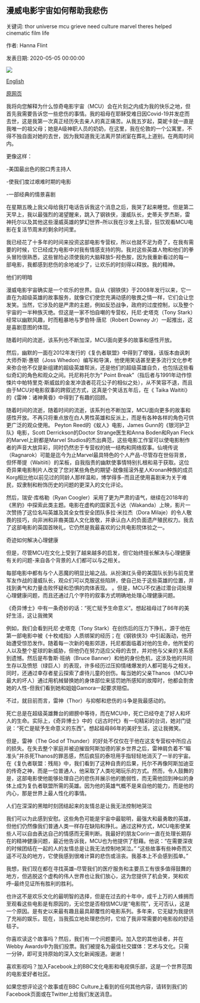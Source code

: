 ## 漫威电影宇宙如何帮助我悲伤

关键词: thor universe mcu grieve need culture marvel theres helped cinematic film life

作者: Hanna Flint

发表日期: 2020-05-05 00:00:00

![](https://ichef.bbci.co.uk/wwfeatures/live/624_351/images/live/p0/8c/9k/p08c9kwn.jpg)

[English](How%20the%20Marvel%20Cinematic%20Universe%20has%20helped%20me%20grieve.md)

[原网页](https://www.bbc.com/culture/story/20200505-how-the-marvel-cinematic-universe-has-comforted-me-in-grief)

我将向您解释为什么惊奇电影宇宙（MCU）会在片刻之内成为我的快乐之地，但首先我需要告诉您一些悲伤的事情。我的祖母在耶稣受难日因Covid-19并发症而去世，这是我第一次真正经历失去亲人的真正痛苦。从我五岁起，莫妮卡就一直是我唯一的祖父​​母；她是A级神职人员的奶奶，在这里，我在伦敦的一个公寓里，不得不独自面对她的去世，因为我知道我无法离开禁闭室在葬礼上道别。在两周时间内。

更像这样：

-美国最出色的脱口秀主持人

-使我们度过艰难时期的电影

-一部经典的情景喜剧

在星期五晚上我父母给我打电话告诉我这个消息之后，我哭了起来睡觉。但是第二天早上，我以最强烈的渴望醒来，跳入了钢铁侠，漫威队长，史蒂夫·罗杰斯，雷神托尔以及其他这些漫威英雄的梦幻世界–所以我在沙发上扎营，狂饮观看MCU电影在复活节周末的剩余时间里。

我已经花了十多年的时间来投资这部电影专营权，所以也就不足为奇了，在我有需要的时候，它已经成为电影中对我有情感支持的狗。我对这些英雄人物和他们的拳头冒险很熟悉，这些冒险必须使我的大脑释放5-羟色胺，因为我重新看过的每一部电影，我都感到悲伤的余地减少了，让欢乐的时刻得以释放。我的精神。

他们的明暗

漫威电影宇宙确实是一个欢乐的世界。自从《钢铁侠》于2008年发行以来，它一直在为超级英雄的故事服务，就像它们使您充满动感的敬畏之情一样，它们会让您发笑。当然，它涉及的是严肃的主题，例如反恐战争，政府的过度控制，以及整个宇宙的一半种族灭绝。但这是一家不怕自嘲的专营权，托尼·史塔克（Tony Stark）经常以幽默风趣，时而粗暴地与罗伯特·唐尼（Robert Downey Jr）一起推出，这是喜剧意图的体现。

随着时间的流逝，该系列也不断加深，MCU面向更多的故事和感性开放。

然后，幽默的一面在2012年发行的《复仇者联盟》中得到了增强，该版本由讽刺大师乔斯·惠顿（Joss Whedon）编写和导演，他使用笑话甚至更多流行文化参考来弥合他不仅是新组建的超级英雄帮派，还是他们的超级英雄自负，也包括这些看似奇幻的角色和观众之间。托尼称托尔为“ Point Break”（指后者与1991年动作惊悚片中帕特里克·斯威兹的金发冲浪者花花公子的相似之处），从不笑容不退，而且由于MCU对电影叙事的跨叙述方式，这真是个笑话五年后，在《 Taika Waititi》的《雷神：诸神黄昏》中得到了有趣的回顾。

随着时间的流逝，随着时间的流逝，该系列也不断加深，MCU面向更多的故事和感性开放。不再只将重点放在白人男性英雄和反派上，而是有各种各样的角色可供更广泛的观众使用。 Peyton Reed的《蚁人》电影，James Gunn的《银河护卫队》电影，Scott Derrickson的Doctor Strange医生和Anna Boden和Ryan Fleck的Marvel上尉都是Marvel Studios的杰出典范，这些电影工作室可以使电影制作者的声音大放异彩，同时仍然忠于专营权的统一结构和网络叙事。仙境传说（Ragnarok）可能是迄今为止Marvel最具特色的个人产品-尽管存在世俗背景，但怀蒂提（Waitiiti）的呆板，自我指责的幽默使事情特别扎根和易于获取。这位奇异果电影制片人改变了您对某些角色的期望-就像摇滚外星人Kronan种族的成员Korg相比他以前见过的同龄人那样温和，博学得多-而且还使用喜剧来为关于难民，奴隶制和粉饰历史的问题的更深入的文化评论。

然后，瑞安·库格勒（Ryan Coogler）采用了更为严肃的语气，继续在2018年的《黑豹》中探索此类主题。电影在虚构的国家瓦卡达（Wakanda）上映，影片一次赞扬了这位名叫英雄及其全女性安全团队多拉·米拉杰（Dora Milaje）的令人敬畏的技巧，向非洲和非裔美国人文化致敬，并承认白人的负面遗产殖民权力。我去了这部电影的英国首映礼，它仍然是我最喜欢的公共电影院体验之一。

奇迹如何解决心理健康

但是，尽管MCU在文化上受到了越来越多的启发，但它始终擅长解决与心理健康有关的问题-来自各个背景的人们都可以与之相关。

每部电影中都有与个人恶魔的明显比喻之战。从扮演红头骨的美国队长到与前克里军友作战的漫威队长，观众们可以克服这些陷阱，使自己处于这些英雄的位置，并找到勇气和力量击败怀疑和恐惧的肉体表现。 。但是，MCU不仅通过潜台词处理心理健康问题，而且还通过几个字符的叙事方式明确地处理心理健康问题。

《奇异博士》中有一条奇妙的话：“死亡赋予生命意义”。想起祖母过了86年的美好生活，这让我微笑

例如，我们会看到托尼·史塔克（Tony Stark）在创伤后的压力下挣扎，源于他在第一部电影中被《十枚戒指》人质绑架的经历；在《钢铁侠3》中引起轰动，他开始遭受惊恐发作。随着每一次新的电影郊游，托尼都面临着对他的生命，他所爱的人以及整个星球的新威胁，但他仍在努力适应父母的去世，并对他与父亲的关系感到遗憾。然后是布鲁斯·班纳（Bruce Banner）和他的身份危机，这涉及他的共同生存以及愤怒（绿巨人）的表现，许多经历过压抑情绪爆发的人都可能与之相关。同时，还通过幸存者星云探索了虐待儿童的创伤。每当她的父亲Thanos（MCU中最大的坏人）通过用机械替换她的身体部位来惩罚她所感知的故障时，他都会割舍她的人性-但我们看到她和姐姐Gamora一起要求赔偿。

不过，就目前而言，雷神（Thor）与抑郁和悲伤的斗争是我最感动的。

死亡总是在超级英雄舞台的翅膀中等待，而在MCU中，死亡已经夺走了好人和坏人的生命。实际上，《奇异博士》中的《远古时代》有一句精彩的台词，她对门徒说：“死亡是赋予生命意义的东西”。想起祖母86年的美好生活，这让我微笑。

但是，雷神（The God of Thunder）的好处不仅仅在于他在这支专营权中所应占的损失。在失去整个家庭并被迫摧毁阿斯加德的家乡世界之后，雷神肩负着不“瞄准头”并杀死Thanos的罪恶感，然后疯狂的泰坦用手指轻轻地消灭了一半的宇宙。在《复仇者联盟：残局》中，我们看到了这种自责的后果，托尔不再像阿斯加迪亚的传奇之神，而是一位普通人，他采取了人类吃喝玩乐的方式。然而，令人鼓舞的是，这部电影使他能够处理自己的悲伤并展示他的脆弱性，而无需他回到神似的身体上成为复仇者联盟所需的英雄。因为他的英雄气概不是来自他的能力，而是他的内心，那是世界上最人性化的事情。

人们在深深的黑暗时刻团结起来的友情总是让我无法控制地哭泣

我们可以为此感到安慰。这些角色可能是宇宙中最聪明，最强大和最勇敢的英雄，但他们仍然像我们普通人类一样存在缺陷和挣扎。通过这种方式，MCU电影使某些人可以自由表达自己的情感而无需判断。我最好的朋友Corin一直在处理长期存在的精神健康问题，最近他告诉我，MCU也为他提供了慰藉。他说：“在需要深夜的时候团结在一起的人的友情总是让我无法控制地哭泣。” “这些故事有些神奇而又遥不可及的地方，它使我感到很难计算的悲伤或沮丧。我基本上不会感到孤单。”

我想，我们现在都在寻找英雄–尽管我们的医疗服务和主要员工有很多值得鼓舞的地方，但逃脱这个虚构的伟人世界也让我们放心，这为您提供了机会笑，哭和欢呼–最终见证所有胜利的胜利。

也许这不是欢乐文化的最明智的选择，但是在过去的十年中，成千上万的人蜂拥而至观看这些电影是有原因的，无论您是否相信MCU是“电影院”，无可否认，这是一个原因。是有史以来最有趣且最具颠覆性的电影系列。多年来，它无疑为我提供了充裕的娱乐，现在，当我孤立地处理悲伤时，它给了我非常需要的电影般的舒适毯子。

你喜欢读这个故事吗？然后，我们有一个问题要问。加入您的其他读者，并在Webby Awards中为我们投票。我们被提名为最佳社交媒体：艺术与文化。只需一分钟，即可支持原始的深入文化新闻报道。谢谢！

喜欢影视吗？加入Facebook上的BBC文化电影和电视俱乐部，这是一个世界范围的电影爱好者社区。

如果您想评论这个故事或在BBC Culture上看到的任何其他内容，请转到我们的Facebook页面或在Twitter上给我们发送消息。